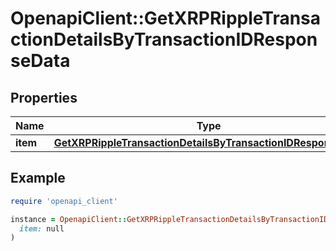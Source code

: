 # OpenapiClient::GetXRPRippleTransactionDetailsByTransactionIDResponseData

## Properties

| Name | Type | Description | Notes |
| ---- | ---- | ----------- | ----- |
| **item** | [**GetXRPRippleTransactionDetailsByTransactionIDResponseItem**](GetXRPRippleTransactionDetailsByTransactionIDResponseItem.md) |  |  |

## Example

```ruby
require 'openapi_client'

instance = OpenapiClient::GetXRPRippleTransactionDetailsByTransactionIDResponseData.new(
  item: null
)
```

